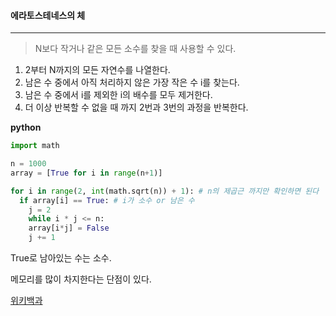 #### 에라토스테네스의 체
---
> N보다 작거나 같은 모든 소수를 찾을 때 사용할 수 있다.

1. 2부터 N까지의 모든 자연수를 나열한다.
2. 남은 수 중에서 아직 처리하지 않은 가장 작은 수 i를 찾는다.
3. 남은 수 중에서 i를 제외한 i의 배수를 모두 제거한다.
4. 더 이상 반복할 수 없을 때 까지 2번과 3번의 과정을 반복한다.

**python**
```python
import math

n = 1000
array = [True for i in range(n+1)]

for i in range(2, int(math.sqrt(n)) + 1): # n의 제곱근 까지만 확인하면 된다
  if array[i] == True: # i가 소수 or 남은 수
    j = 2
    while i * j <= n:
    array[i*j] = False
    j += 1
```
True로 남아있는 수는 소수.

메모리를 많이 차지한다는 단점이 있다.



[위키백과](https://ko.wikipedia.org/wiki/%EC%97%90%EB%9D%BC%ED%86%A0%EC%8A%A4%ED%85%8C%EB%84%A4%EC%8A%A4%EC%9D%98_%EC%B2%B4)
